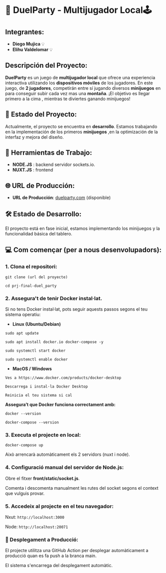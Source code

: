 # 🎲 DuelParty - Multijugador Local🕹️

## Integrantes:
- **Diego Mujica** 💡
- **Elihu Valdelomar** 💡

## Descripción del Proyecto:
**DuelParty** es un juego de **multijugador local** que ofrece una experiencia interactiva utilizando los **dispositivos móviles** de los jugadores. En este juego, de **2 jugadores**, competirán entre sí jugando diversos **minijuegos** en para conseguir subir cada vez mas una **montaña**. ¡El objetivo es llegar primero a la cima , mientras te diviertes ganando minijuegos!

## 🚀 Estado del Proyecto:
Actualmente, el proyecto se encuentra en **desarrollo**. Estamos trabajando en la implementación de los primeros **minijuegos** ,en la optimización de la interfaz y mejora del diseño. 

## 📅 Herramientas de Trabajo:
- **NODE.JS** : backend servidor sockets.io.
- **NUXT.JS** : frontend

## 🌐 URL de Producción:
- **URL de Producción**: [duelparty.com](https://duelparty.com) (disponible)

## 🛠️ Estado de Desarrollo:
El proyecto está en fase inicial, estamos implementando los minijuegos y la funcionalidad básica del tablero.

## 💻 Com començar (per a nous desenvolupadors):

### 1. Clona el repositori:

`git clone (url del proyecte)`

`cd prj-final-duel_party`

### 2. Assegura't de tenir Docker instal·lat.

Si no tens Docker instal·lat, pots seguir aquests passos segons el teu sistema operatiu:

- **Linux (Ubuntu/Debian)**
  
`sudo apt update`

`sudo apt install docker.io docker-compose -y`

`sudo systemctl start docker`

`sudo systemctl enable docker`

- **MacOS / Windows**
  
`Ves a https://www.docker.com/products/docker-desktop`

`Descarrega i instal·la Docker Desktop`

`Reinicia el teu sistema si cal`

**Assegura’t que Docker funciona correctament amb:**

`docker --version`

`docker-compose --version`

### 3. Executa el projecte en local:

`docker-compose up`

Això arrencarà automàticament els 2 servidors (nuxt i node).

### 4. Configuració manual del servidor de Node.js:

Obre el fitxer **front/static/socket.js**.

Comenta i descomenta manualment les rutes del socket segons el context que vulguis provar.

### 5. Accedeix al projecte en el teu navegador:

Nxut: `http://localhost:3000`

Node: `http://localhost:20071`

### 🚀 Desplegament a Producció:

El projecte utilitza una GitHub Action per desplegar automàticament a producció quan es fa push a la branca main.

El sistema s'encarrega del desplegament automàtic.

